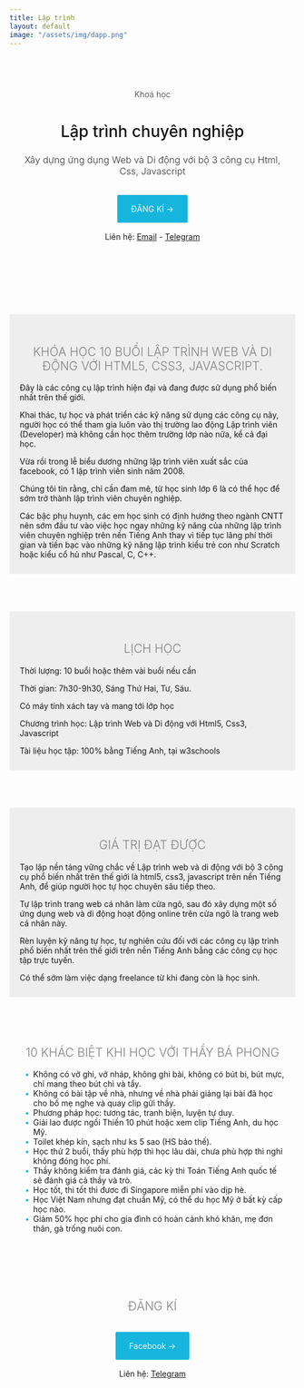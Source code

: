 ```yaml
---
title: Lập trình
layout: default
image: "/assets/img/dapp.png"
---
```


<style>
    .hero-section, .features-section, .quote-section, .blog-section {
        padding: 30px 0;
        border-radius: 2px;
    }
    
    .features-section * {
        box-sizing: border-box;
    }
    
    
    .features-section .feature-row {
        display: flex;
        justify-content: space-evenly;
        flex-wrap: wrap;
    }
    
    .features-section .feature-row .feature-card {
        background-color: #fff;
        /*width: 238.65px;*/
        width: calc(33.333% - 8px);
        margin-top: 16px;
        border-radius: 2px;
        box-shadow: 0 2px 2px 0 rgba(0,0,0,.14), 0 3px 1px -2px rgba(0,0,0,.2), 0 1px 5px 0 rgba(0,0,0,.12);
    }
    
    .features-section .feature-row .feature-card .image {
        background-color: rgb(43, 180, 201);
        background-size: cover;
        background-position: center;
        min-height: 4px;
    }
    
    .features-section .feature-row .feature-card .text {
        padding: 32px 16px;
    }
    
    .features-section h5 {
        color: #111;
        font-size: 21px;
    }
    
    .features-section p {
        color: #828282;
        font-size: 90%;
        padding-top: 12px;
        margin-bottom: 0;
    }

    .features-section .feature-row .feature-card.course:first-of-type {
        background-color: rgb(180, 43, 201);
    }

    .features-section .feature-row .feature-card.course:nth-of-type(2) {
        background-color: rgb(201,180,43);
    }

    .features-section .feature-row .feature-card.course:last-of-type {
        background-color: rgb(43,201,180);
    }

    .features-section .feature-row .feature-card.course .image {
        background-color: transparent;
    }

    .features-section .feature-row .feature-card.course .image h5 {
        background-color: #fff;
        color: rgb(201,180,43);
        position: relative;
        top: 4px;
        left: 2px;
        display: inline;
        padding: 6px 8px;
    }

    .features-section .feature-row .feature-card.course:first-of-type .image h5 {
        color: rgb(180, 43, 201);
    }

    .features-section .feature-row .feature-card.course:last-of-type .image h5 {
        color: rgb(43,201,180);
    }

    .features-section .feature-row .feature-card.course .text p {
        color: #f8f8f8;
    }

    .features-section .feature-row .feature-card.course .button a {
        color: #fff;
        border: 1px solid #f8f8f8;
        padding: 6px 16px;
    }
    .features-section .feature-row .feature-card.course .button a:visited {
        color: #fff;
    }
    .features-section .feature-row .feature-card.course .button a:hover {
        text-decoration: none;
        background-color: #fff;
        color: rgb(201,180,43);
    }
    .features-section .feature-row .feature-card.course:first-of-type .button a:hover {
        color: rgb(180, 43, 201);
    }

    .features-section .feature-row .feature-card.course:last-of-type .button a:hover {
        color: rgb(43,201,180);
    }

    .features-section .feature-row .feature-card.portrait .image {
        height: 192px;
        background-color: #333;
        position: relative;
    }

    .features-section .feature-row .feature-card.portrait .image h5 {
        color: #f8f8f8;
        background-color: rgb(43, 180, 201);
        display: inline-block;
        padding: 0 8px;
        position: absolute;
        bottom: -24px;
    }

    .features-section .feature-row .feature-card.portrait .text {
        padding: 8px 16px 28px;
    }
    
    .features-section .feature-row .feature-card .button {
        padding: 16px 16px 32px;
    }
    
    .quote-section {
        background-color: rgb(241, 241, 240);
        background-image: url("/assets/img/pattern1.png");
    }
    
    figure.testimonial {
        position: relative;
        float: left;
        margin: 10px 1% 40px;
        max-width: 480px;
        width: 100%;
        color: #333;
        text-align: left;
        border-radius: 90px;
        box-shadow: -3px 5px 12px 0 rgba(0,0,0,0.3);
    }
    figure.testimonial.first {
        transform: rotate(-5deg);
        top: 18px;
    }
    figure.testimonial.second {
        float:right;
        transform: rotate(15deg);
    }
    figure.testimonial * {
        -webkit-box-sizing: border-box;
        box-sizing: border-box;
    }
    figure.testimonial img {
        float: right;
        max-width: 40%;
        vertical-align: middle;
        background-color: rgb(107, 101, 91);
        /*border-radius: 0 8px 8px 0;*/
    }
    figure.testimonial figcaption {
        top: 0;
        bottom: 0;
        left: 0;
        width: 60%;
        position: absolute;
        background-color: #fdf9c5;
        border-radius: 8px 0 0 8px;
    }
    figure.testimonial blockquote {
        background-color: #fdf9c5;
        position: relative;
        padding: 25px 50px 25px 50px;
        font-size: 0.9em;
        font-weight: 500;
        text-align: left;
        margin: 0;
        line-height: 1.6em;
        font-style: italic;
        border-left: 0;
        color: #333;
    }
    figure.testimonial blockquote:before,
    figure.testimonial blockquote:after {
        font-family: 'FontAwesome';
        content: "\201C";
        position: absolute;
        font-size: 50px;
        opacity: 0.3;
        font-style: normal;
    }
    figure.testimonial blockquote:before {
        top: 25px;
        left: 20px;
    }
    figure.testimonial blockquote:after {
        content: "\201D";
        right: 20px;
        bottom: 0px;
    }
    figure.testimonial .arrow {
        top: 30px;
        left: 100%;
        width: 0;
        height: 0;
        border-left: 0 solid transparent;
        border-right: 25px solid transparent;
        border-top: 25px solid #fdf9c5;
        margin: 0;
        position: absolute;
    }
    figure.testimonial .author {
        position: absolute;
        top: 100%;
        width: 100%;
        padding: 10px 15px;
        color: #333;
        margin: 0;
        text-transform: uppercase;
    }
    figure.testimonial .author h5 {
        opacity: 0.8;
        margin: 0;
        font-weight: 800;
    }
    figure.testimonial .author h5 span {
        font-weight: 400;
        text-transform: none;
        padding-left: 5px;
    }
    
    @media only screen and (max-width: 700px) {
        .features-section .feature-row .feature-card {
            width: 48%;
        }
    }
    @media only screen and (max-width: 460px) {
        .features-section .feature-row .feature-card {
            width: 100%;
        }
        figure.testimonial.first {
            top: 32px;
        }
        figure.testimonial.first .author {
            top: auto;
            bottom: 100%;
        }
    }
    
    @media only screen and (max-width: 499px) {
        figure.testimonial img {
            display: none;
        }
        figure.testimonial figcaption {
            width: 100%;
            position: relative;
        }
        figure.testimonial.second {
            float:left;
        }
        figure.testimonial .arrow {
            display: none;
        }
        figure.testimonial.first blockquote {
            text-align: right;
        }
    }
    
    .hero-section {
        text-align: center;
        background-size: cover;
        background-repeat: no-repeat;
        background-position: center;
        padding: 60px 4.5% 48px;
    }
    
    .hero-section h1 {
        font-size: 28px;
        font-weight: 500;
        color: #111;
    }
    
    .hero-section h3 {
        color: #333;
        font-weight: 300;
    }
    
    .hero-section .action-zone {
        padding: 32px 0;
    }
    
    .hero-section a.main-button {
        color: #f5f5f5;
        background-color: #15B5DD;
        text-decoration: none;
        padding: 16px 24px;
        border-radius: 2px;
    }
    
    .hero-section a.main-button:hover {
        color: #fff;
    }
    
    h2.section-title {
        font-weight: 300;
        text-transform: uppercase;
        text-align: center;
        color: #828282;
    }
</style>
<section class="hero-section">
    <div style="text-align: center;font-size:0.9rem;color:#333;font-weight:300">Khoá học</div>
    <h1>Lập trình chuyên nghiệp</h1>
    <h3>Xây dựng ứng dụng Web và Di động với bộ 3 công cụ Html, Css, Javascript</h3>
    <div class="action-zone">
        <a href="https://www.facebook.com/baphong80" class="main-button">ĐĂNG KÍ →</a>
    </div>
    <div>
        Liên hệ: <a href="mailto:baphong80@gmail.com" target="_blank">Email</a> - <a href="https://t.me/baphong" target="_blank">Telegram</a>
    </div>
</section>


<style>
    .key-info {
        list-style: none;
        display: flex;
        flex-wrap: wrap;
        justify-content: space-evenly;
    }
    .key-info li {
        display: inline-block;
        padding: 18px 18px 3px;
        border-bottom: 2px solid #15B5DD;
        color: #15B5DD;
    }
    .blog-section {
        padding: 24px 18px 12px;
        margin-top: 2rem;
    }
    .blog-section h3 {
        text-transform: uppercase;
    }
    .blog-section ul {
        list-style: none; /* Remove default bullets */
    }

    .blog-section ul li::before {
        content: "\2022";  /* Add content: \2022 is the CSS Code/unicode for a bullet */
        color: #15B5DD; /* Change the color */
        font-weight: bold; /* If you want it to be bold */
        display: inline-block; /* Needed to add space between the bullet and the text */ 
        width: 1em; /* Also needed for space (tweak if needed) */
        margin-left: -1em; /* Also needed for space (tweak if needed) */
    }
</style>


<br><br>

<div class="blog-section" style="background:#eee">
    <h2 class="section-title">Khóa học 10 buổi Lập trình Web và Di động với HTML5, CSS3, JAVASCRIPT.</h2>
    <p>Đây là các công cụ lập trình hiện đại và đang được sử dụng phổ biến nhất trên thế giới.</p>
    <p>Khai thác, tự học và phát triển các kỹ năng sử dụng các công cụ này, 
    người học có thể tham gia luôn vào thị trường lao động Lập trình viên (Developer)
    mà không cần học thêm trường lớp nào nữa, kể cả đại học.</p>
    <p>Vừa rồi trong lễ biểu dương những lập trình viên xuất sắc của facebook, có 1 lập trình viên sinh năm 2008.</p>
    <p>Chúng tôi tin rằng, chỉ cần đam mê, từ học sinh lớp 6 là có thể học để sớm trở thành lập trình viên chuyên nghiệp.</p>
    <p>Các bậc phụ huynh, các em học sinh có định hướng theo ngành CNTT nên sớm đầu tư vào việc học ngay 
    những kỹ năng của những lập trình viên chuyên nghiệp trên nền Tiếng Anh 
    thay vì tiếp tục lãng phí thời gian và tiền bạc vào những kỹ năng 
    lập trình kiểu trẻ con như Scratch hoặc kiểu cổ hủ như Pascal, C, C++.</p>
</div>
<br><br>
<div class="blog-section" style="background:#eee">
    <h2 class="section-title">Lịch học</h2>
    <p>Thời lượng: 10 buổi hoặc thêm vài buổi nếu cần</p>
    <p>Thời gian: 7h30-9h30, Sáng Thứ Hai, Tư, Sáu.</p>
    <p>Có máy tính xách tay và mang tới lớp học</p>
    <p>Chương trình học: Lập trình Web và Di động với Html5, Css3, Javascript</p>
    <p>Tài liệu học tập: 100% bằng Tiếng Anh, tại w3schools</p>
</div>
<br><br>
<div class="blog-section" style="background:#eee">
    <h2 class="section-title">Giá trị đạt được</h2>
    <p>Tạo lập nền tảng vững chắc về Lập trình web và di động với bộ 3 công cụ 
    phổ biến nhất trên thế giới là html5, css3, javascript trên nền Tiếng Anh, để giúp người học tự học chuyên sâu tiếp theo.</p>
    <p>Tự lập trình trang web cá nhân làm cửa ngõ, sau đó xây dựng một số ứng dụng web
    và di động hoạt động online trên cửa ngõ là trang web cá nhân này.</p>
    <p>Rèn luyện kỹ năng tự học, tự nghiên cứu đối với các công cụ lập trình phổ biến nhất trên 
    thế giới trên nền Tiếng Anh bằng các công cụ học tập trực tuyến.</p>
    <p>Có thể sớm làm việc dạng freelance từ khi đang còn là học sinh.</p>
</div>


<div class="blog-section">
    <h2 class="section-title">10 khác biệt khi học với thầy Bá Phong</h2>
    <ul>
        <li>Không có vở ghi, vở nháp, không ghi bài, không có bút bi, bút mực, chỉ mang theo bút chì và tẩy.</li>
        <li>Không có bài tập về nhà, nhưng về nhà phải giảng lại bài đã học cho bố mẹ nghe và quay clip gửi thầy.</li>
        <li>Phương pháp học: tương tác, tranh biện, luyện tự duy.</li>
        <li>Giải lao được ngồi Thiền 10 phút hoặc xem clip Tiếng Anh, du học Mỹ. </li>
        <li>Toilet khép kín, sạch như ks 5 sao (HS bảo thế). </li>
        <li>Học thử 2 buổi, thấy phù hợp thì học lâu dài, chưa phù hợp thì nghỉ không đóng học phí.</li>
        <li>Thầy không kiểm tra đánh giá, các kỳ thi Toán Tiếng Anh quốc tế sẽ đánh giá cả thầy và trò.</li>
        <li>Học tốt, thi tốt thì đươc đi Singapore miễn phí vào dịp hè. </li>
        <li>Học Việt Nam nhưng đạt chuẩn Mỹ, có thể du học Mỹ ở bất kỳ cấp học nào. </li>
        <li>Giảm 50% học phí cho gia đình có hoàn cảnh khó khăn, mẹ đơn thân, gà trống nuôi con.</li>
    </ul>
    
</div>



<div class="hero-section">
    <h2 class="section-title">Đăng kí</h2>
    <div class="action-zone">
        <a href="https://www.facebook.com/baphong80" class="main-button">Facebook →</a>
    </div>
    <div>
        Liên hệ:  <a href="https://t.me/baphong" target="_blank">Telegram</a>
    </div>
</div>
